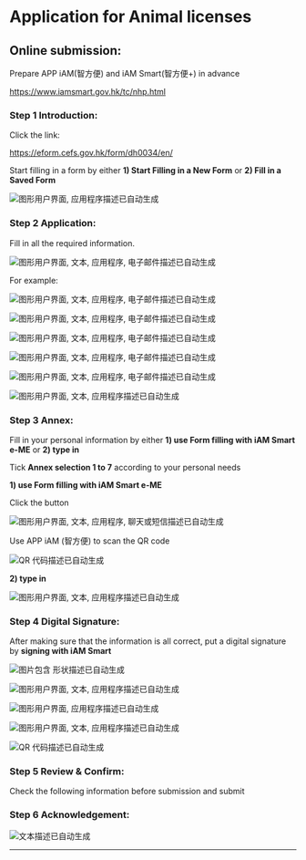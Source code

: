 # **Application for Animal licenses**

## **Online submission:**

Prepare APP iAM(智方便) and iAM Smart(智方便+) in advance

<https://www.iamsmart.gov.hk/tc/nhp.html>

### **Step 1 Introduction:**

Click the link:

<https://eform.cefs.gov.hk/form/dh0034/en/>

Start filling in a form by either **1) Start Filling in a New Form** or **2) Fill in a Saved Form**

![图形用户界面, 应用程序描述已自动生成](imgs/Aspose.Words.834cee30-2a49-4d22-844a-4b18950ff2c5.001.png)

### **Step 2 Application:**

Fill in all the required information.

![图形用户界面, 文本, 应用程序, 电子邮件描述已自动生成](imgs/Aspose.Words.834cee30-2a49-4d22-844a-4b18950ff2c5.002.png)

For example:

![图形用户界面, 文本, 应用程序, 电子邮件描述已自动生成](imgs/Aspose.Words.834cee30-2a49-4d22-844a-4b18950ff2c5.003.png)

![图形用户界面, 文本, 应用程序, 电子邮件描述已自动生成](imgs/Aspose.Words.834cee30-2a49-4d22-844a-4b18950ff2c5.004.png)

![图形用户界面, 文本, 应用程序, 电子邮件描述已自动生成](imgs/Aspose.Words.834cee30-2a49-4d22-844a-4b18950ff2c5.005.png)

![图形用户界面, 文本, 应用程序, 电子邮件描述已自动生成](imgs/Aspose.Words.834cee30-2a49-4d22-844a-4b18950ff2c5.006.png)

![图形用户界面, 文本, 应用程序, 电子邮件描述已自动生成](imgs/Aspose.Words.834cee30-2a49-4d22-844a-4b18950ff2c5.007.png)

![图形用户界面, 文本, 应用程序描述已自动生成](imgs/Aspose.Words.834cee30-2a49-4d22-844a-4b18950ff2c5.008.png)

### **Step 3 Annex:**

Fill in your personal information by either **1) use Form filling with iAM Smart e-ME** or **2) type in**

Tick **Annex selection 1 to 7** according to your personal needs

**1) use Form filling with iAM Smart e-ME**

Click the button

![图形用户界面, 文本, 应用程序, 聊天或短信描述已自动生成](imgs/Aspose.Words.834cee30-2a49-4d22-844a-4b18950ff2c5.009.png)

Use APP iAM (智方便) to scan the QR code

![QR 代码描述已自动生成](imgs/Aspose.Words.834cee30-2a49-4d22-844a-4b18950ff2c5.010.png)

**2) type in**

![图形用户界面, 文本, 应用程序描述已自动生成](imgs/Aspose.Words.834cee30-2a49-4d22-844a-4b18950ff2c5.011.png)

### **Step 4 Digital Signature:**

After making sure that the information is all correct, put a digital signature by **signing with iAM Smart**

![图片包含 形状描述已自动生成](imgs/Aspose.Words.834cee30-2a49-4d22-844a-4b18950ff2c5.012.png)

![图形用户界面, 文本, 应用程序描述已自动生成](imgs/Aspose.Words.834cee30-2a49-4d22-844a-4b18950ff2c5.013.png)

![图形用户界面, 应用程序描述已自动生成](imgs/Aspose.Words.834cee30-2a49-4d22-844a-4b18950ff2c5.014.png)

![图形用户界面, 文本, 应用程序描述已自动生成](imgs/Aspose.Words.834cee30-2a49-4d22-844a-4b18950ff2c5.015.png)

![QR 代码描述已自动生成](imgs/Aspose.Words.834cee30-2a49-4d22-844a-4b18950ff2c5.016.png)

### **Step 5 Review & Confirm:**

Check the following information before submission and submit

### **Step 6 Acknowledgement:**

![文本描述已自动生成](imgs/Aspose.Words.834cee30-2a49-4d22-844a-4b18950ff2c5.017.png)

------

<!--Huang Qiao@2023-10-09-->
